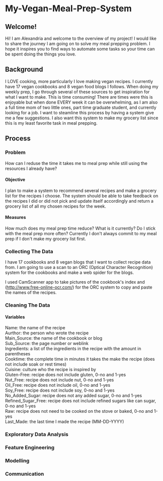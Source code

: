 # My-Vegan-Meal-Prep-System

## Welcome!
Hi! I am Alexandria and welcome to the overview of my project! I would like to share the journey I am going on to solve my meal prepping problem. I hope it inspires you to find ways to automate some tasks so your time can be spent doing the things you love.

## Background
I LOVE cooking, more particularly I love making vegan recipes. I currently have 17 vegan cookbooks and 8 vegan food blogs I follows. When doing my weekly prep, I go through several of these sources to get inspiration for what I want to make. This is time consuming! There are times were this is enjoyable but when done EVERY week it can be overwhelming, as I am also a full time mom of two little ones, part time graduate student, and currently looking for a job. I want to steamline this process by having a system give me a few suggestions. I also want this system to make my grocery list since this is my least favorite task in meal prepping. 

## Process

### Problem

How can I reduse the time it takes me to meal prep while still using the resources I already have?

#### Objective
I plan to make a system to recommend several recipes and make a grocery list for the recipes I choose. The system
should be able to take feedback on the recipes I did or did not pick and update itself accordingly and return a grocery
list of all my chosen recipes for the week. 
        
#### Measures
How much does my meal prep time reduce? What is it currently? Do I stick with the meal prep more often? Currently I don't always commit to my meal prep if I don't make my grocery list first.
              

### Collecting The Data 

I have 17 cookbooks and 8 vegan blogs that I want to collect recipe data from. I am going to use a scan to an ORC (Optical Character Recognition) system for the cookbooks and make a web spider for the blogs.   

I used CamScanner app to take pictures of the cookbook's index and (http://www.free-online-ocr.com/) for the ORC system to copy and paste the names of the recipes. 

### Cleaning The Data

#### Variables

Name: the name of the recipe  
Aurthor: the person who wrote the recipe  
Main_Source: the name of the cookbook or blog  
Sub_Source: the page number or weblink  
Ingredients: a list of the ingredients in the recipe with the amount in parentheses  
Cooktime: the complete time in minutes it takes the make the recipe (does not include soak or rest times)   
Cuisine: culture who the recipe is inspired by  
Gluten-Free: recipe does not include gluten, 0-no and 1-yes  
Nut_Free: recipe does not include nut, 0-no and 1-yes   
Oil_Free: recipe does not include oil, 0-no and 1-yes   
Soy_Free: recipe does not include soy, 0-no and 1-yes    
No_Added_Sugar: recipe does not any added sugar, 0-no and 1-yes   
Refined_Sugar_Free: recipe does not include refined sugars like can sugar, 0-no and 1-yes   
Raw: recipe does not need to be cooked on the stove or baked, 0-no and 1-yes  
Last_Made: the last time I made the recipe (MM-DD-YYYY)


### Exploratory Data Analysis 

### Feature Engineering

### Modelling

### Communication

